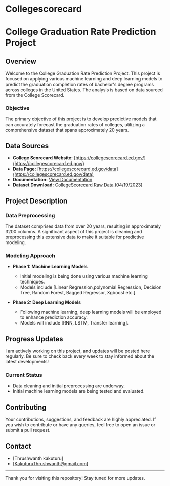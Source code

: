 # Collegescorecard

# College Graduation Rate Prediction Project

## Overview
Welcome to the College Graduation Rate Prediction Project. This project is focused on applying various machine learning and deep learning models to predict the graduation completion rates of bachelor's degree programs across colleges in the United States. The analysis is based on data sourced from the College Scorecard.

### Objective
The primary objective of this project is to develop predictive models that can accurately forecast the graduation rates of colleges, utilizing a comprehensive dataset that spans approximately 20 years.

## Data Sources
- **College Scorecard Website:** [https://collegescorecard.ed.gov/](https://collegescorecard.ed.gov/)
- **Data Page:** [https://collegescorecard.ed.gov/data](https://collegescorecard.ed.gov/data)
- **Documentation:** [View Documentation](https://collegescorecard.ed.gov/assets/InstitutionDataDocumentation.pdf)
- **Dataset Download:** [CollegeScorecard Raw Data (04/19/2023)](https://ed-public-download.app.cloud.gov/downloads/CollegeScorecard_Raw_Data_04192023.zip)

## Project Description
### Data Preprocessing
The dataset comprises data from over 20 years, resulting in approximately 3200 columns. A significant aspect of this project is cleaning and preprocessing this extensive data to make it suitable for predictive modeling.

### Modeling Approach
- **Phase 1: Machine Learning Models**
  - Initial modeling is being done using various machine learning techniques.
  - Models include [Linear Regression,polynomial Regression, Decision Tree, Random Forest, Bagged Regressor, Xgboost etc.].

- **Phase 2: Deep Learning Models**
  - Following machine learning, deep learning models will be employed to enhance prediction accuracy.
  - Models will include [RNN, LSTM, Transfer learning].

## Progress Updates
I am actively working on this project, and updates will be posted here regularly. Be sure to check back every week to stay informed about the latest developments!

### Current Status
- Data cleaning and initial preprocessing are underway.
- Initial machine learning models are being tested and evaluated.

## Contributing
Your contributions, suggestions, and feedback are highly appreciated. If you wish to contribute or have any queries, feel free to open an issue or submit a pull request.


## Contact
- [Thrushwanth kakuturu]
- [KakuturuThrushwanth@gmail.com]

---

Thank you for visiting this repository! Stay tuned for more updates.

